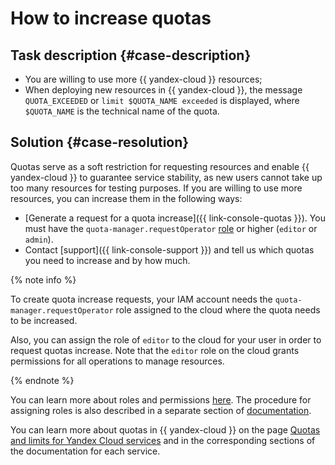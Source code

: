# How to increase quotas


## Task description {#case-description}

* You are willing to use more {{ yandex-cloud }} resources;
* When deploying new resources in {{ yandex-cloud }}, the message `QUOTA_EXCEEDED` or `limit $QUOTA_NAME exceeded` is displayed, where `$QUOTA_NAME` is the technical name of the quota.

## Solution {#case-resolution}

Quotas serve as a soft restriction for requesting resources and enable {{ yandex-cloud }} to guarantee service stability, as new users cannot take up too many resources for testing purposes. If you are willing to use more resources, you can increase them in the following ways:

* [Generate a request for a quota increase]({{ link-console-quotas }}). You must have the `quota-manager.requestOperator` [role](../../../iam/concepts/access-control/roles.md#quota-roles) or higher (`editor` or `admin`).
* Contact [support]({{ link-console-support }}) and tell us which quotas you need to increase and by how much.

{% note info %}

To create quota increase requests, your IAM account needs the `quota-manager.requestOperator` role assigned to the cloud where the quota needs to be increased.

Also, you can assign the role of `editor` to the cloud for your user in order to request quotas increase. Note that the `editor` role on the cloud grants permissions for all operations to manage resources.

{% endnote %}

You can learn more about roles and permissions [here](../../../iam/concepts/access-control/roles.md). The procedure for assigning roles is also described in a separate section of [documentation](../../../iam/operations/roles/grant.md).

You can learn more about quotas in {{ yandex-cloud }} on the page [Quotas and limits for Yandex Cloud services](../../../overview/concepts/quotas-limits.md) and in the corresponding sections of the documentation for each service.
